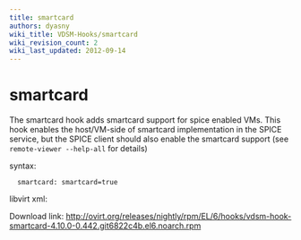 ```yaml
---
title: smartcard
authors: dyasny
wiki_title: VDSM-Hooks/smartcard
wiki_revision_count: 2
wiki_last_updated: 2012-09-14
---
```


# smartcard

The smartcard hook adds smartcard support for spice enabled VMs. This hook enables the host/VM-side of smartcard implementation in the SPICE service, but the SPICE client should also enable the smartcard support (see `remote-viewer --help-all` for details)

syntax:

      smartcard: smartcard=true

libvirt xml:

<smartcard mode='passthrough' type='spicevmc'/>

Download link: <http://ovirt.org/releases/nightly/rpm/EL/6/hooks/vdsm-hook-smartcard-4.10.0-0.442.git6822c4b.el6.noarch.rpm>
